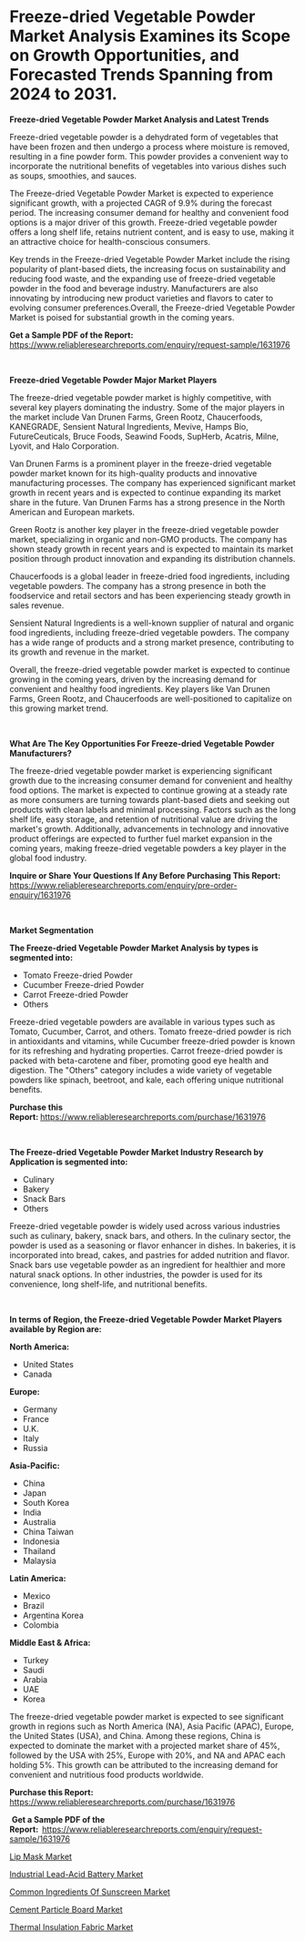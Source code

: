 <p><h1>Freeze-dried Vegetable Powder Market Analysis Examines its Scope on Growth Opportunities, and Forecasted Trends Spanning from 2024 to 2031.</h1></p><p><strong>Freeze-dried Vegetable Powder Market Analysis and Latest Trends</strong></p>
<p><p>Freeze-dried vegetable powder is a dehydrated form of vegetables that have been frozen and then undergo a process where moisture is removed, resulting in a fine powder form. This powder provides a convenient way to incorporate the nutritional benefits of vegetables into various dishes such as soups, smoothies, and sauces.</p><p>The Freeze-dried Vegetable Powder Market is expected to experience significant growth, with a projected CAGR of 9.9% during the forecast period. The increasing consumer demand for healthy and convenient food options is a major driver of this growth. Freeze-dried vegetable powder offers a long shelf life, retains nutrient content, and is easy to use, making it an attractive choice for health-conscious consumers.</p><p>Key trends in the Freeze-dried Vegetable Powder Market include the rising popularity of plant-based diets, the increasing focus on sustainability and reducing food waste, and the expanding use of freeze-dried vegetable powder in the food and beverage industry. Manufacturers are also innovating by introducing new product varieties and flavors to cater to evolving consumer preferences.Overall, the Freeze-dried Vegetable Powder Market is poised for substantial growth in the coming years.</p></p>
<p><strong>Get a Sample PDF of the Report:&nbsp;</strong> <a href="https://www.reliableresearchreports.com/enquiry/request-sample/1631976">https://www.reliableresearchreports.com/enquiry/request-sample/1631976</a></p>
<p>&nbsp;</p>
<p><strong>Freeze-dried Vegetable Powder Major Market Players</strong></p>
<p><p>The freeze-dried vegetable powder market is highly competitive, with several key players dominating the industry. Some of the major players in the market include Van Drunen Farms, Green Rootz, Chaucerfoods, KANEGRADE, Sensient Natural Ingredients, Mevive, Hamps Bio, FutureCeuticals, Bruce Foods, Seawind Foods, SupHerb, Acatris, Milne, Lyovit, and Halo Corporation.</p><p>Van Drunen Farms is a prominent player in the freeze-dried vegetable powder market known for its high-quality products and innovative manufacturing processes. The company has experienced significant market growth in recent years and is expected to continue expanding its market share in the future. Van Drunen Farms has a strong presence in the North American and European markets.</p><p>Green Rootz is another key player in the freeze-dried vegetable powder market, specializing in organic and non-GMO products. The company has shown steady growth in recent years and is expected to maintain its market position through product innovation and expanding its distribution channels.</p><p>Chaucerfoods is a global leader in freeze-dried food ingredients, including vegetable powders. The company has a strong presence in both the foodservice and retail sectors and has been experiencing steady growth in sales revenue.</p><p>Sensient Natural Ingredients is a well-known supplier of natural and organic food ingredients, including freeze-dried vegetable powders. The company has a wide range of products and a strong market presence, contributing to its growth and revenue in the market.</p><p>Overall, the freeze-dried vegetable powder market is expected to continue growing in the coming years, driven by the increasing demand for convenient and healthy food ingredients. Key players like Van Drunen Farms, Green Rootz, and Chaucerfoods are well-positioned to capitalize on this growing market trend.</p></p>
<p>&nbsp;</p>
<p><strong>What Are The Key Opportunities For Freeze-dried Vegetable Powder Manufacturers?</strong></p>
<p><p>The freeze-dried vegetable powder market is experiencing significant growth due to the increasing consumer demand for convenient and healthy food options. The market is expected to continue growing at a steady rate as more consumers are turning towards plant-based diets and seeking out products with clean labels and minimal processing. Factors such as the long shelf life, easy storage, and retention of nutritional value are driving the market's growth. Additionally, advancements in technology and innovative product offerings are expected to further fuel market expansion in the coming years, making freeze-dried vegetable powders a key player in the global food industry.</p></p>
<p><strong>Inquire or Share Your Questions If Any Before Purchasing This Report:</strong> <a href="https://www.reliableresearchreports.com/enquiry/pre-order-enquiry/1631976">https://www.reliableresearchreports.com/enquiry/pre-order-enquiry/1631976</a></p>
<p>&nbsp;</p>
<p><strong>Market Segmentation</strong></p>
<p><strong>The Freeze-dried Vegetable Powder Market Analysis by types is segmented into:</strong></p>
<p><ul><li>Tomato Freeze-dried Powder</li><li>Cucumber Freeze-dried Powder</li><li>Carrot Freeze-dried Powder</li><li>Others</li></ul></p>
<p><p>Freeze-dried vegetable powders are available in various types such as Tomato, Cucumber, Carrot, and others. Tomato freeze-dried powder is rich in antioxidants and vitamins, while Cucumber freeze-dried powder is known for its refreshing and hydrating properties. Carrot freeze-dried powder is packed with beta-carotene and fiber, promoting good eye health and digestion. The "Others" category includes a wide variety of vegetable powders like spinach, beetroot, and kale, each offering unique nutritional benefits.</p></p>
<p><strong>Purchase this Report:&nbsp;</strong><a href="https://www.reliableresearchreports.com/purchase/1631976">https://www.reliableresearchreports.com/purchase/1631976</a></p>
<p>&nbsp;</p>
<p><strong>The Freeze-dried Vegetable Powder Market Industry Research by Application is segmented into:</strong></p>
<p><ul><li>Culinary</li><li>Bakery</li><li>Snack Bars</li><li>Others</li></ul></p>
<p><p>Freeze-dried vegetable powder is widely used across various industries such as culinary, bakery, snack bars, and others. In the culinary sector, the powder is used as a seasoning or flavor enhancer in dishes. In bakeries, it is incorporated into bread, cakes, and pastries for added nutrition and flavor. Snack bars use vegetable powder as an ingredient for healthier and more natural snack options. In other industries, the powder is used for its convenience, long shelf-life, and nutritional benefits.</p></p>
<p>&nbsp;</p>
<p><strong>In terms of Region, the Freeze-dried Vegetable Powder Market Players available by Region are:</strong></p>
<p>
    <p> <strong> North America: </strong>
        <ul>
            <li>United States</li>
            <li>Canada</li>
        </ul>
        </p> 
    <p> <strong> Europe: </strong>
        <ul>
            <li>Germany</li>
            <li>France</li>
            <li>U.K.</li>
            <li>Italy</li>
            <li>Russia</li>
        </ul>
        </p> 
    <p> <strong> Asia-Pacific: </strong>
        <ul>
            <li>China</li>
            <li>Japan</li>
            <li>South Korea</li>
            <li>India</li>
            <li>Australia</li>
            <li>China Taiwan</li>
            <li>Indonesia</li>
            <li>Thailand</li>
            <li>Malaysia</li>
        </ul>
        </p> 
    <p> <strong> Latin America: </strong>
        <ul>
            <li>Mexico</li>
            <li>Brazil</li>
            <li>Argentina Korea</li>
            <li>Colombia</li>
        </ul>
        </p> 
    <p> <strong> Middle East & Africa: </strong>
        <ul>
            <li>Turkey</li>
            <li>Saudi</li>
            <li>Arabia</li>
            <li>UAE</li>
            <li>Korea</li>
        </ul>
    </p>
    </p>
<p><p>The freeze-dried vegetable powder market is expected to see significant growth in regions such as North America (NA), Asia Pacific (APAC), Europe, the United States (USA), and China. Among these regions, China is expected to dominate the market with a projected market share of 45%, followed by the USA with 25%, Europe with 20%, and NA and APAC each holding 5%. This growth can be attributed to the increasing demand for convenient and nutritious food products worldwide.</p></p>
<p><strong>Purchase this Report: </strong><a href="https://www.reliableresearchreports.com/purchase/1631976">https://www.reliableresearchreports.com/purchase/1631976</a></p>
<p>&nbsp;<strong>Get a Sample PDF of the Report:&nbsp;&nbsp;</strong><a href="https://www.reliableresearchreports.com/enquiry/request-sample/1631976">https://www.reliableresearchreports.com/enquiry/request-sample/1631976</a></p>
<p><strong></strong></p>
<p><p><a href="https://github.com/dimitrishawkinswaynenp91rgz/Market-Research-Report-List-1/blob/main/lip-mask-market.md">Lip Mask Market</a></p><p><a href="https://five-trouble-98a.notion.site/Industrial-Lead-Acid-Battery-Market-Research-Report-Provides-thorough-Industry-Overview-which-offer-e2b09b4404e44734b6cb90f7820c97c8">Industrial Lead-Acid Battery Market</a></p><p><a href="https://ivy-potential-64b.notion.site/Common-Ingredients-Of-Sunscreen-Market-Research-Report-Unlocks-Analysis-on-the-Market-Financial-Stat-f5fc365c43344a8b90d23f7cd72ab0b1">Common Ingredients Of Sunscreen Market</a></p><p><a href="https://view.publitas.com/reportprime-1/cement-particle-board-market-size-growth-outlook-from-2024-to-2031-projecting-at-markets-trends-analysis-by-application-regional-outlook-and-revenue/">Cement Particle Board Market</a></p><p><a href="https://view.publitas.com/reportprime-1/thermal-insulation-fabric-market-size-share-trends-analysis-report-by-material-by-type-by-end-user-by-region-and-segment-forecasts-2024-2031/">Thermal Insulation Fabric Market</a></p></p>